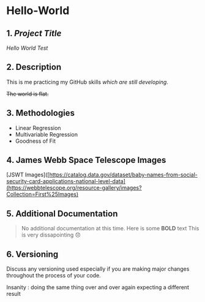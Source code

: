 # Hello-World

## 1. *Project Title*

*Hello World Test* 

## 2. Description

This is me practicing my GitHub skills *which are still developing*.

~~The world is flat.~~ 

## 3. Methodologies 

- Linear Regression
- Multivariable Regression
- Goodness of Fit
   

## 4. James Webb Space Telescope Images 

[JSWT Images]([https://catalog.data.gov/dataset/baby-names-from-social-security-card-applications-national-level-data](https://webbtelescope.org/resource-gallery/images?Collection=First%25Images)


## 5. Additional Documentation

> No additional documentation at this time.  Here is some **BOLD** text 
> This is very dissapointing 😞


## 6. Versioning

Discuss any versioning used especially if you are making major changes throughout the process of your code.

Insanity
: doing the same thing over and over again expecting a different result 
